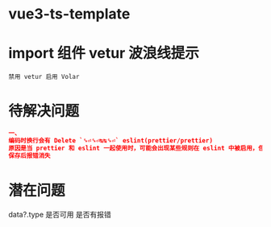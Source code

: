 # vue3-ts-template

# import 组件 vetur 波浪线提示

`禁用 vetur 启用 Volar`

# 待解决问题

```json
一、
编码时换行会有 Delete `␍⏎␍⏎↹↹␍⏎` eslint(prettier/prettier)
原因是当 prettier 和 eslint 一起使用时，可能会出现某些规则在 eslint 中被启用，但与 prettier 的格式化规则不兼容的情况
保存后报错消失
```

# 潜在问题

data?.type 是否可用 是否有报错
